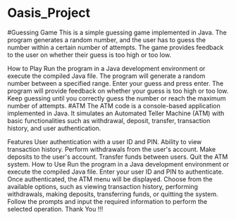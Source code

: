 # Oasis_Project
#Guessing Game
This is a simple guessing game implemented in Java. The program generates a random number, and the user has to guess the number within a certain number of attempts. The game provides feedback to the user on whether their guess is too high or too low.

How to Play
Run the program in a Java development environment or execute the compiled Java file.
The program will generate a random number between a specified range.
Enter your guess and press enter.
The program will provide feedback on whether your guess is too high or too low.
Keep guessing until you correctly guess the number or reach the maximum number of attempts.
#ATM 
The ATM code is a console-based application implemented in Java. It simulates an Automated Teller Machine (ATM) with basic functionalities such as withdrawal, deposit, transfer, transaction history, and user authentication.

Features
User authentication with a user ID and PIN.
Ability to view transaction history.
Perform withdrawals from the user's account.
Make deposits to the user's account.
Transfer funds between users.
Quit the ATM system.
How to Use
Run the program in a Java development environment or execute the compiled Java file.
Enter your user ID and PIN to authenticate.
Once authenticated, the ATM menu will be displayed.
Choose from the available options, such as viewing transaction history, performing withdrawals, making deposits, transferring funds, or quitting the system.
Follow the prompts and input the required information to perform the selected operation.
Thank You !!!
